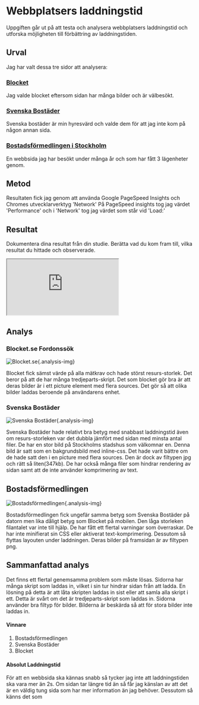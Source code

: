 Webbplatsers laddningstid
=======================

Uppgiften går ut på att testa och analysera webbplatsers laddningstid och utforska möjligheten till förbättring av laddningstiden.

Urval
-----------------------

Jag har valt dessa tre sidor att analysera:
### [Blocket](https://www.blocket.se/annonser/hela_sverige/fordon?cg=1000)
Jag valde blocket eftersom sidan har många bilder och är välbesökt.

### [Svenska Bostäder](https://www.svenskabostader.se/)
Svenska bostäder är min hyresvärd och valde dem för att jag inte kom på någon annan sida.

### [Bostadsförmedlingen i Stockholm](https://bostad.stockholm.se/)
En webbsida jag har besökt under många år och som har fått 3 lägenheter genom.

Metod
-----------------------

Resultaten fick jag genom att använda Google PageSpeed Insights och Chromes utvecklarverktyg 'Network'
På PageSpeed insights tog jag värdet 'Performance' och i 'Network' tog jag värdet som står vid 'Load:'

Resultat
-----------------------

Dokumentera dina resultat från din studie. Berätta vad du kom fram till, vilka resultat du hittade och observerade.

<iframe class="analysis-result" src="https://docs.google.com/spreadsheets/d/e/2PACX-1vSvyDn-Xjo6q7eN9JPszHetmcJdcZGYmbjbIcDhH-fWiuVZ9OqBNSzpAC5zdbrnFt3QF4r6O4ePtvE7/pubhtml?gid=0&amp;single=true&amp;widget=true&amp;headers=false"></iframe>

Analys
-----------------------

### Blocket.se Fordonssök
![Blocket.se](../image/blocket.png?save-as=jpg&q=50&w=25%){.analysis-img}

Blocket fick sämst värde på alla mätkrav och hade störst resurs-storlek. Det beror på att de har många tredjeparts-skript.
Det som blocket gör bra är att deras bilder är i ett picture element med flera sources. Det gör så att olika bilder laddas beroende på användarens enhet.

### Svenska Bostäder 
![Svenska Bostäder](../image/svenskabostader.png?save-as=jpg&q=50&w=25%){.analysis-img}

Svenska Bostäder hade relativt bra betyg med snabbast laddningstid även om resurs-storleken var det dubbla jämfört med sidan med minsta antal filer. De har en stor bild på Stockholms stadshus som välkomnar en. Denna bild är satt som en bakgrundsbild med inline-css. Det hade varit bättre om de hade satt den i en picture med flera sources. Den är dock av filtypen jpg och rätt så liten(347kb). De har också många filer som hindrar rendering av sidan samt att de inte använder komprimering av text. 

## Bostadsförmedlingen
![Bostadsförmedlingen](../image/bostadsformedlingen.png?save-as=jpg&q=50&w=25%){.analysis-img}

Bostadsförmedlingen fick ungefär samma betyg som Svenska Bostäder på datorn men lika dåligt betyg som Blocket på mobilen. Den låga storleken filantalet var inte till hjälp. De har fått ett flertal varningar som överraskar. De har inte minifierat sin CSS eller aktiverat text-komprimering. Dessutom så flyttas layouten under laddningen. Deras bilder på framsidan är av filtypen png. 


Sammanfattad analys
-------------------
Det finns ett flertal genemsamma problem som måste lösas. Sidorna har många skript som laddas in, vilket i sin tur hindrar sidan från att ladda. En lösning på detta är att låta skripten laddas in sist eller att samla alla skript i ett. Detta är svårt om det är tredjeparts-skript som laddas in. Sidorna använder bra filtyp för bilder. Bilderna är beskärda så att för stora bilder inte laddas in. 

#### Vinnare
1. Bostadsförmedlingen
2. Svenska Bostäder
3. Blocket

#### Absolut Laddningstid
För att en webbsida ska kännas snabb så tycker jag inte att laddningstiden ska vara mer än 2s.
Om sidan tar längre tid än så får jag känslan av att det är en väldig tung sida som har mer information än jag behöver. Dessutom så känns det som
